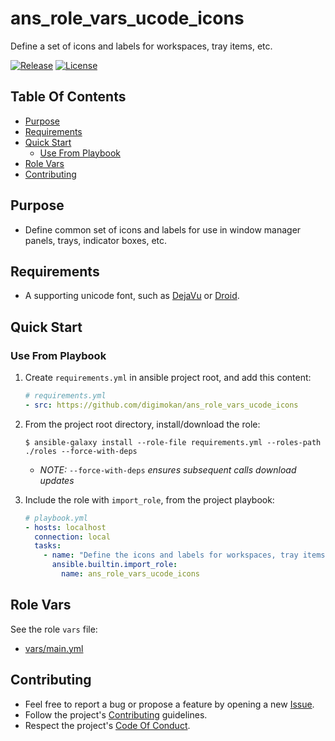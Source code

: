 # ans_role_vars_ucode_icons

Define a set of icons and labels for workspaces, tray items, etc.

[![Release](https://img.shields.io/github/release/digimokan/ans_role_vars_ucode_icons.svg?label=release)](https://github.com/digimokan/ans_role_vars_ucode_icons/releases/latest "Latest Release Notes")
[![License](https://img.shields.io/badge/license-MIT-blue.svg?label=license)](LICENSE.md "Project License")

## Table Of Contents

* [Purpose](#purpose)
* [Requirements](#requirements)
* [Quick Start](#quick-start)
    * [Use From Playbook](#use-from-playbook)
* [Role Vars](#role-vars)
* [Contributing](#contributing)

## Purpose

* Define common set of icons and labels for use in window manager panels,
  trays, indicator boxes, etc.

## Requirements

* A supporting unicode font, such as [DejaVu](https://dejavu-fonts.github.io/)
  or [Droid](https://en.wikipedia.org/wiki/Droid_(typeface)).

## Quick Start

### Use From Playbook

1. Create `requirements.yml` in ansible project root, and add this content:

   ```yaml
   # requirements.yml
   - src: https://github.com/digimokan/ans_role_vars_ucode_icons
   ```

2. From the project root directory, install/download the role:

   ```shell
   $ ansible-galaxy install --role-file requirements.yml --roles-path ./roles --force-with-deps
   ```

   * _NOTE:_ `--force-with-deps` _ensures subsequent calls download updates_

3. Include the role with `import_role`, from the project playbook:

   ```yaml
   # playbook.yml
   - hosts: localhost
     connection: local
     tasks:
       - name: "Define the icons and labels for workspaces, tray items, etc"
         ansible.builtin.import_role:
           name: ans_role_vars_ucode_icons
   ```

## Role Vars

See the role `vars` file:

  * [vars/main.yml](../vars/main.yml)

## Contributing

* Feel free to report a bug or propose a feature by opening a new
  [Issue](https://github.com/digimokan/ans_role_vars_ucode_icons/issues).
* Follow the project's [Contributing](CONTRIBUTING.md) guidelines.
* Respect the project's [Code Of Conduct](CODE_OF_CONDUCT.md).

